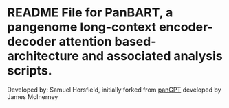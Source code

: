 
# README File for PanBART, a pangenome long-context encoder-decoder attention based-architecture and associated analysis scripts.

Developed by: Samuel Horsfield, initially forked from [panGPT](https://github.com/mol-evol/panGPT) developed by James McInerney
